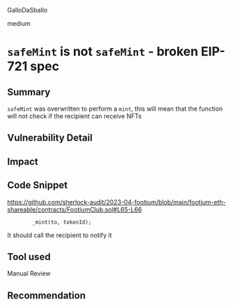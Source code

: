 GalloDaSballo

medium

# `safeMint` is not `safeMint` - broken EIP-721 spec

## Summary

`safeMint` was overwritten to perform a `mint`, this will mean that the function will not check if the recipient can receive NFTs

## Vulnerability Detail

## Impact

## Code Snippet

https://github.com/sherlock-audit/2023-04-footium/blob/main/footium-eth-shareable/contracts/FootiumClub.sol#L65-L66

```solidity
        _mint(to, tokenId);

```

It should call the recipient to notify it

## Tool used

Manual Review

## Recommendation
